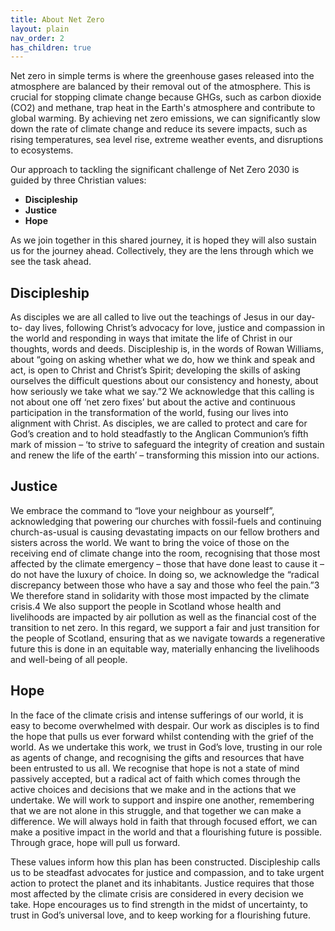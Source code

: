 ```yaml
---
title: About Net Zero
layout: plain
nav_order: 2
has_children: true
---
```


Net zero in simple terms is where the greenhouse gases released into the atmosphere are balanced by their removal out of the atmosphere. This is crucial for stopping climate change because GHGs, such as carbon dioxide (CO2) and methane, trap heat in the Earth's atmosphere and contribute to global warming. By achieving net zero emissions, we can significantly slow down the rate of climate change and reduce its severe impacts, such as rising temperatures, sea level rise, extreme weather events, and disruptions to ecosystems.

Our approach to tackling the significant challenge of Net Zero 2030 is guided by three Christian values: 
* **Discipleship**
* **Justice**
* **Hope**

As we join together in this shared journey, it is hoped they will also sustain us for the journey ahead. Collectively, they are the lens through which we see the task ahead.

## Discipleship
As disciples we are all called to live out the teachings of Jesus in our day-to- day lives, following Christ’s advocacy for love, justice and compassion in the world and responding in ways that imitate the life of Christ in our thoughts, words and deeds. Discipleship is, in the words of Rowan Williams, about “going on asking whether what we do, how we think and speak and act, is open to Christ and Christ’s Spirit; developing the skills of asking ourselves the difficult questions about our consistency and honesty, about how seriously we take what we say.”2 We acknowledge that this calling is not about one off ‘net zero fixes’ but about the active and continuous participation in the transformation of the world, fusing our lives into alignment with Christ. As disciples, we are called to protect and care for God’s creation and to hold steadfastly to the Anglican Communion’s fifth mark of mission – ‘to strive to safeguard the integrity of creation and sustain and renew the life of the earth’ – transforming this mission into our actions.

## Justice
We embrace the command to “love your neighbour as yourself”, acknowledging that powering our churches with fossil-fuels and continuing church-as-usual is causing devastating impacts on our fellow brothers and sisters across the world. We want to bring the voice of those on the receiving end of climate change into the room, recognising that those most affected by the climate emergency – those that have done least to cause it – do not have the luxury of choice. In doing so, we acknowledge the “radical discrepancy between those who have a say and those who feel the pain.”3 We therefore stand in solidarity with those most impacted by the climate crisis.4 We also support the people in Scotland whose health and livelihoods are impacted by air pollution as well as the financial cost of the transition to net zero. In this regard, we support a fair and just transition for the people of Scotland, ensuring that as we navigate towards a regenerative future this is done in an equitable way, materially enhancing the livelihoods and well-being of all people.

## Hope
In the face of the climate crisis and intense sufferings of our world, it is easy to become overwhelmed with despair. Our work as disciples is to find the hope that pulls us ever forward whilst contending with the grief of the world. As we undertake this work, we trust in God’s love, trusting in our role as agents of change, and recognising the gifts and resources that have been entrusted to us all. We recognise that hope is not a state of mind passively accepted, but a radical act of faith which comes through the active choices and decisions that we make and in the actions that we undertake. We will work to support and inspire one another, remembering that we are not alone in this struggle, and that together we can make a difference. We will always hold in faith that through focused effort, we can make a positive impact in the world and that a flourishing future is possible. Through grace, hope will pull us forward.

These values inform how this plan has been constructed. Discipleship calls us to be steadfast advocates for justice and compassion, and to take urgent action to protect the planet and its inhabitants. Justice requires that those most affected by the climate crisis are considered in every decision we take. Hope encourages us to find strength in the midst of uncertainty, to trust in God’s universal love, and to keep working for a flourishing future.
